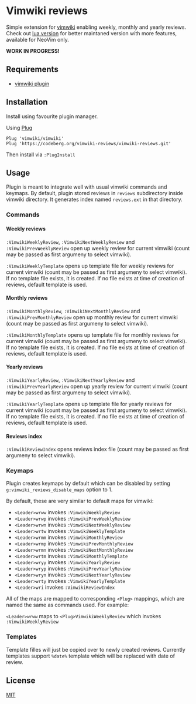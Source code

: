 # Vimwiki reviews

Simple extension for [vimwiki](https://github.com/vimwiki/vimwiki) enabling weekly, monthly and yearly reviews.
Check out [lua version](https://codeberg.org/vimwiki-reviews/vimwiki-reviews-lua) for better maintaned version with more features, available for NeoVim only.

**WORK IN PROGRESS!**

## Requirements

- [vimwiki plugin](https://github.com/vimwiki/vimwiki)

## Installation

Install using favourite plugin manager.

Using [Plug](https://github.com/junegunn/vim-plug)

```
Plug 'vimwiki/vimwiki'
Plug 'https://codeberg.org/vimwiki-reviews/vimwiki-reviews.git'
```
Then install via `:PlugInstall`

## Usage

Plugin is meant to integrate well with usual vimwiki commands and keymaps.
By default, plugin stored reviews in `reviews` subdirectory inside vimwiki
directory. It generates index named `reviews.ext` in that directory.

### Commands

#### Weekly reviews

`:VimwikiWeeklyReview`, `:VimwikiNextWeeklyReview` and `:VimwikiPrevWeeklyReview` open up weekly review for current vimwiki (count may be passed as first argumeny to select vimwiki).

`:VimwikiWeeklyTemplate` opens up template file for weekly reviews for current vimwiki (count may be passed as first argumeny to select vimwiki). If no template file exists, it is created. If no file exists at time of creation of reviews, default template is used.

#### Monthly reviews

`:VimwikiMonthlyReview`, `:VimwikiNextMonthlyReview` and `:VimwikiPrevMonthlyReview` open up monthly review for current vimwiki (count may be passed as first argumeny to select vimwiki).

`:VimwikiMonthlyTemplate` opens up template file for monthly reviews for current vimwiki (count may be passed as first argumeny to select vimwiki). If no template file exists, it is created. If no file exists at time of creation of reviews, default template is used.

#### Yearly reviews

`:VimwikiYearlyReview`, `:VimwikiNextYearlyReview` and `:VimwikiPrevYearlyReview` open up yearly review for current vimwiki (count may be passed as first argumeny to select vimwiki).

`:VimwikiYearlyTemplate` opens up template file for yearly reviews for current vimwiki (count may be passed as first argumeny to select vimwiki). If no template file exists, it is created. If no file exists at time of creation of reviews, default template is used.

#### Reviews index

`:VimwikiReviewIndex` opens reviews index file (count may be passed as first argumeny to select vimwiki).

### Keymaps

Plugin creates keymaps by default which can be disabled by setting `g:vimwiki_reviews_disable_maps` option to 1.

By default, these are very similar to default maps for vimwiki:

- `<Leader>wrww` invokes `:VimwikiWeeklyReview`
- `<Leader>wrwp` invokes `:VimwikiPrevWeeklyReview`
- `<Leader>wrwn` invokes `:VimwikiNextWeeklyReview`
- `<Leader>wrtw` invokes `:VimwikiWeeklyTemplate`
- `<Leader>wrmm` invokes `:VimwikiMonthlyReview`
- `<Leader>wrmp` invokes `:VimwikiPrevMonthlyReview`
- `<Leader>wrmn` invokes `:VimwikiNextMonthlyReview`
- `<Leader>wrtm` invokes `:VimwikiMonthlyTemplate`
- `<Leader>wryy` invokes `:VimwikiYearlyReview`
- `<Leader>wryp` invokes `:VimwikiPrevYearlyReview`
- `<Leader>wryn` invokes `:VimwikiNextYearlyReview`
- `<Leader>wrty` invokes `:VimwikiYearlyTemplate`
- `<Leader>wri` invokes `:VimwikiReviewIndex`

All of the maps are mapped to corresponding `<Plug>` mappings, which are named the same as commands used. For example:

`<Leader>wrww` maps to `<Plug>VimwikiWeeklyReview` which invokes `:VimwikiWeeklyReview`

### Templates

Template filles will just be copied over to newly created reviews. Currently templates support `%date%` template which will be replaced with date of review.

## License

[MIT](LICENSE)
